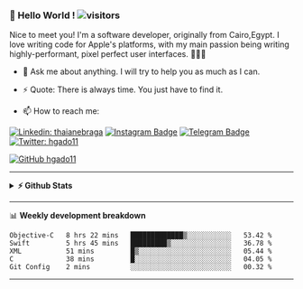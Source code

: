 

### 👋 Hello World !  ![visitors](https://visitor-badge.laobi.icu/badge?page_id=hgado11.hgado11)


Nice to meet you! I'm a software developer, originally from Cairo,Egypt. I love writing code for Apple's platforms, with my main passion being writing highly-performant, pixel perfect user interfaces. 👨🏼‍💻
- 💬 Ask me about anything. I will try to help you as much as I can.
- ⚡ Quote: There is always time. You just have to find it.

- 📫 How to reach me:<p align="left">

[![Linkedin: thaianebraga](https://img.shields.io/badge/-HassanGadou-blue?style=flat-square&logo=Linkedin&logoColor=white&link=https://www.linkedin.com/in/thaianebraga/)](https://www.linkedin.com/in/hassan-gadou-72412b2a/)
[![Instagram Badge](https://img.shields.io/badge/-Instagram-e4405f?style=flat-square&logo=Instagram&logoColor=white)](https://instagram.com/hgado11/)
[![Telegram Badge](https://img.shields.io/badge/-Telegram-0088cc?style=flat-square&logo=Telegram&logoColor=white)](https://t.me/hgado11)
[![Twitter: hgado11](https://img.shields.io/twitter/follow/Hgado11?style=social)](https://twitter.com/hgado11)

[![GitHub hgado11](https://img.shields.io/github/followers/hgado11?label=follow&style=social)](https://github.com/hgado11)

<hr>

 
<details>	
  <summary><b>⚡ Github Stats</b></summary>

<img alt="center" src="https://github-readme-stats.vercel.app/api?username=hgado11&count_private=true&show_icons=true&include_all_commits=true&theme=vue&hide_border=true" />
<img alt="center" src="https://github-readme-stats.vercel.app/api/top-langs/?username=hgado11&theme=vuehide_border=true" />
</details>

<hr>


📊 **Weekly development breakdown**
<!--START_SECTION:waka-->
```text
Objective-C   8 hrs 22 mins   █████████████▒░░░░░░░░░░░   53.42 % 
Swift         5 hrs 45 mins   █████████▒░░░░░░░░░░░░░░░   36.78 % 
XML           51 mins         █▒░░░░░░░░░░░░░░░░░░░░░░░   05.44 % 
C             38 mins         █░░░░░░░░░░░░░░░░░░░░░░░░   04.05 % 
Git Config    2 mins          ░░░░░░░░░░░░░░░░░░░░░░░░░   00.32 % 
```
<!--END_SECTION:waka-->

<hr>


 

